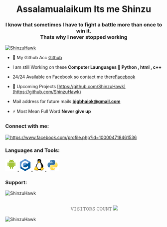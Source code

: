 <h1 align="center">Assalamualaikum Its me Shinzu</h1>
<h3 align="center">I know that sometimes I have to fight a battle more than once to win it.
<br>
Thats why I never stopped working</h3>

<p align="left"> <a href="https://github.com/ryo-ma/github-profile-trophy"><img src="https://github-profile-trophy.vercel.app/?username=ShinzuHawk" alt="ShinzuHawk" /></a> </p>

- 🐛 My Github Acc [Github](https://github.com/ShinzuHawk)

- I am still Working on these  **Computer Launguages 🤖 Python , html , c++**


- 24/24 Available on Facebook so contact me there[Facebook](https://facebook.com)


- 📝 Upcoming Projects [https://github.com/ShinzuHawk](https://github.com/ShinzuHawk)



- Mail address for future mails **bigbhaiok@gmail.com**


- ⚡ Most Mean Full Word **Never give up**

<h3 align="left">Connect with me:</h3>
<p align="left">
<a href="www.facebook.com/profile.php?id=ShinzuHawk" target="blank"><img align="center" src="https://raw.githubusercontent.com/rahuldkjain/github-profile-readme-generator/master/src/images/icons/Social/facebook.svg" alt="https://www.facebook.com/profile.php?id=100004718461536" height="30" width="40" /></a>


<h3 align="left">Languages and Tools:</h3>
<p align="left"> <a href="https://developer.android.com" target="_blank"> <img src="https://raw.githubusercontent.com/devicons/devicon/master/icons/android/android-original-wordmark.svg" alt="android" width="40" height="40"/> </a> <a href="https://www.cprogramming.com/" target="_blank"> <img src="https://raw.githubusercontent.com/devicons/devicon/master/icons/c/c-original.svg" alt="c" width="40" height="40"/> </a> <a href="https://www.linux.org/" target="_blank"> <img src="https://raw.githubusercontent.com/devicons/devicon/master/icons/linux/linux-original.svg" alt="linux" width="40" height="40"/> </a> <a href="https://www.python.org" target="_blank"> <img src="https://raw.githubusercontent.com/devicons/devicon/master/icons/python/python-original.svg" alt="python" width="40" height="40"/> </a> </p>

<h3 align="left">Support:</h3>
<p><a href="https://www.buymeacoffee.com/ShinzuHawk"> <img align="left" src="https://cdn.buymeacoffee.com/buttons/v2/default-yellow.png" height="50" width="210" alt="ShinzuHawk" /></a></p><br><br>

𝚅𝙸𝚂𝙸𝚃𝙾𝚁𝚂 𝙲𝙾𝚄𝙽𝚃
 <img src="https://profile-counter.glitch.me/ShinzuHawk/count.svg" />
</p>

<p><img align="center" src="https://github-readme-stats.vercel.app/api/top-langs?username=ShinzuHawk&show_icons=true&locale=en&layout=compact" alt="ShinzuHawk" /></p>



